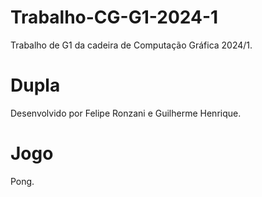 # Trabalho-CG-G1-2024-1
Trabalho de G1 da cadeira de Computação Gráfica 2024/1.
# Dupla
Desenvolvido por Felipe Ronzani e Guilherme Henrique.
# Jogo
Pong.
